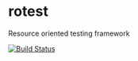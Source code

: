 # rotest
Resource oriented testing framework

[![Build Status](https://travis-ci.org/gregoil/rotest.svg?branch=master)](https://travis-ci.org/gregoil/rotest)
